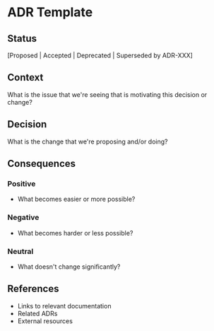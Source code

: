 # ADR Template

## Status

[Proposed | Accepted | Deprecated | Superseded by ADR-XXX]

## Context

What is the issue that we're seeing that is motivating this decision or change?

## Decision

What is the change that we're proposing and/or doing?

## Consequences

### Positive

- What becomes easier or more possible?

### Negative

- What becomes harder or less possible?

### Neutral

- What doesn't change significantly?

## References

- Links to relevant documentation
- Related ADRs
- External resources